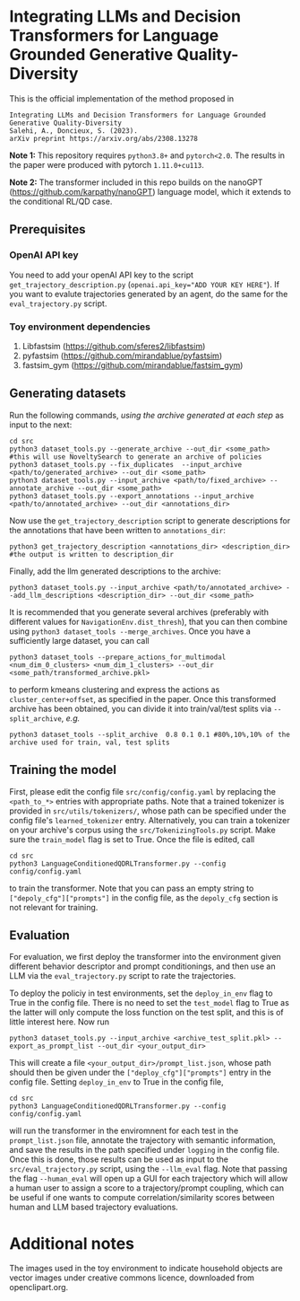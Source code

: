 
# Integrating LLMs and Decision Transformers for Language Grounded Generative Quality-Diversity

This is the official implementation of the method proposed in 

```
Integrating LLMs and Decision Transformers for Language Grounded Generative Quality-Diversity
Salehi, A., Doncieux, S. (2023).
arXiv preprint https://arxiv.org/abs/2308.13278
```

**Note 1:** This repository requires `python3.8+` and `pytorch<2.0`. The results in the paper were produced with pytorch `1.11.0+cu113`. 

**Note 2:** The transformer included in this repo builds on the nanoGPT (https://github.com/karpathy/nanoGPT) language model, which it extends to the conditional RL/QD case.

## Prerequisites

### OpenAI API key

You need to add your openAI API key to the script `get_trajectory_description.py` (`openai.api_key="ADD YOUR KEY HERE"`). If you want to evalute trajectories generated by an agent, do the same for the `eval_trajectory.py` script.

### Toy environment dependencies

1. Libfastsim (<https://github.com/sferes2/libfastsim>)
2. pyfastsim  (<https://github.com/mirandablue/pyfastsim>)
3. fastsim_gym (<https://github.com/mirandablue/fastsim_gym>)

## Generating datasets 

Run the following commands, *using the archive generated at each step* as input to the next:
```
cd src
python3 dataset_tools.py --generate_archive --out_dir <some_path>  #this will use NoveltySearch to generate an archive of policies
python3 dataset_tools.py --fix_duplicates  --input_archive <path/to/generated_archive> --out_dir <some_path> 
python3 dataset_tools.py --input_archive <path/to/fixed_archive> --annotate_archive --out_dir <some_path>
python3 dataset_tools.py --export_annotations --input_archive <path/to/annotated_archive> --out_dir <annotations_dir>
```

Now use the `get_trajectory_description` script to generate descriptions for the annotations that have been written to `annotations_dir`:

```
python3 get_trajectory_description <annotations_dir> <description_dir> #the output is written to description_dir
```

Finally, add the llm generated descriptions to the archive:

```
python3 dataset_tools.py --input_archive <path/to/annotated_archive> --add_llm_descriptions <description_dir> --out_dir <some_path> 
```

It is recommended that you generate several archives (preferably with different values for `NavigationEnv.dist_thresh`), that you can then combine using `python3 dataset_tools --merge_archives`. Once you have a sufficiently large dataset, you can call 

```
python3 dataset_tools --prepare_actions_for_multimodal <num_dim_0_clusters> <num_dim_1_clusters> --out_dir <some_path/transformed_archive.pkl>
```

to perform kmeans clustering and express the actions as `cluster_center+offset`, as specified in the paper. Once this transformed archive has been obtained, you can divide it into train/val/test splits via `--split_archive`, *e.g.* 

```
python3 dataset_tools --split_archive  0.8 0.1 0.1 #80%,10%,10% of the archive used for train, val, test splits
```

## Training the model

First, please edit the config file `src/config/config.yaml` by replacing the `<path_to_*>` entries with appropriate paths. Note that a trained tokenizer is provided in `src/utils/tokenizers/`, whose path can be specified under the config file's `learned_tokenizer` entry. Alternatively, you can train a tokenizer on your archive's corpus using the `src/TokenizingTools.py` script. Make sure the `train_model` flag is set to True. Once the file is edited, call

```
cd src
python3 LanguageConditionedQDRLTransformer.py --config config/config.yaml
```

to train the transformer. Note that you can pass an empty string to `["depoly_cfg"]["prompts"]` in the config file, as the `depoly_cfg` section is not relevant for training.

## Evaluation

For evaluation, we first deploy the transformer into the environment given different behavior descriptor and prompt conditionings, and then use an LLM via the `eval_trajectory.py` script to rate the trajectories.

To deploy the policiy in test environments, set the `deploy_in_env` flag to True in the config file. There is no need to set the `test_model` flag to True as the latter will only compute the loss function on the test split, and this is of little interest here. Now run 

```
python3 dataset_tools.py --input_archive <archive_test_split.pkl> --export_as_prompt_list --out_dir <your_output_dir>
```

This will create a file `<your_output_dir>/prompt_list.json`, whose path should then be given under the `["deploy_cfg"]["prompts"]` entry in the config file. Setting `deploy_in_env` to True in the config file, 

```
cd src
python3 LanguageConditionedQDRLTransformer.py --config config/config.yaml
```
will run the transformer in the enviromnent for each test in the `prompt_list.json` file, annotate the trajectory with semantic information, and save the results in the path specified under `logging` in the config file. Once this is done, those results can be used as input to the `src/eval_trajectory.py` script, using the `--llm_eval` flag. Note that passing the flag `--human_eval` will open up a GUI for each trajectory which will allow a human user to assign a score to a trajectory/prompt coupling, which can be useful if one wants to compute correlation/similarity scores between human and LLM based trajectory evaluations.

# Additional notes

The images used in the toy environment to indicate household objects are vector images under creative commons licence, downloaded from openclipart.org.

